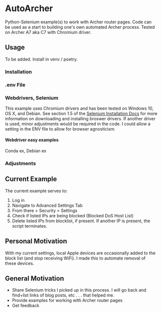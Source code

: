 # AutoArcher
Python-Selenium example(s) to work with Archer router pages. Code can be used as a start to building one's own automated Archer process. Tested on Archer A7 aka C7 with Chromium driver.

## Usage
To be added. Install in venv / poetry.

### Installation

### .env File

### Webdrivers, Selenium
This example uses Chromium drivers and has been tested on Windows 10, OS X, and Debian. See section 1.5 of the [Selenium Installation Docs](https://selenium-python.readthedocs.io/installation.html) for more information on downloading and installing broswer drivers. If another driver is used, minor adjustments would be required in the code. I could allow a setting in the ENV file to allow for browser agnosticism.

#### Webdriver easy examples
Conda ex, Debian ex

### Adjustments

## Current Example
The current example serves to:
1. Log in
2. Navigate to Advanced Settings Tab
3. From there > Security > Settings
4. Check if listed IPs are being blocked (Blocked DoS Host List)
5. Delete listed IPs from blocklist, if present. If another IP is present, the script terminates.

## Personal Motivation
With my current settings, local Apple devices are occasionally added to the block list (and stop receiving WiFi). I made this to automate removal of these devices.

## General Motivation
* Share Selenium tricks I picked up in this process. I will go back and find+list links of blog posts, etc . . . that helped me.
* Provide examples for working with Archer router pages
* Get feedback
